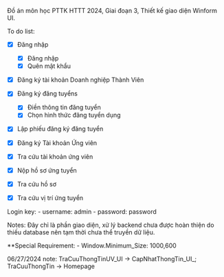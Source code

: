 Đồ án môn học PTTK HTTT 2024,
Giai đoạn 3,
Thiết kế giao diện Winform UI.


To do list:
  - [x] Đăng nhập
    + [x] Đăng nhập
    + [x] Quên mật khẩu
  - [x] Đăng ký tài khoản Doanh nghiệp Thành Viên
  - [x] Đăng ký đăng tuyểns
    + [x] Điền thông tin đăng tuyển
    + [x] Chọn hình thức đăng tuyển dụng
  - [x] Lập phiếu đăng ký đăng tuyển

  - [x] Đăng ký Tài khoản Ứng viên
  - [x] Tra cứu tài khoản ứng viên

  - [x] Nộp hồ sơ ứng tuyển
  - [x] Tra cứu hồ sơ
  - [x] Tra cứu vị trí ứng tuyển

Login key: 
    - username: admin 
    - password: password

Notes: Đây chỉ là phần giao diện, xử lý backend chưa được hoàn thiện do thiếu database nên tạm thời
chưa thể truyền dữ liệu.


**Special Requirement:
    - Window.Minimum_Size: 1000,600


06/27/2024 note: 
    TraCuuThongTinUV_UI -> CapNhatThongTin_UI_;
    TraCuuThongTin -> Homepage

    